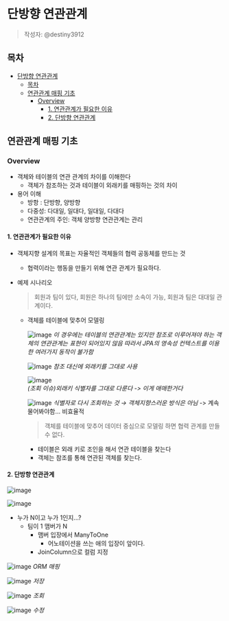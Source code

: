# 단방향 연관관계
> 작성자: @destiny3912

## 목차
- [단방향 연관관계](#단방향-연관관계)
  - [목차](#목차)
  - [연관관계 매핑 기초](#연관관계-매핑-기초)
    - [Overview](#overview)
      - [1. 연관관계가 필요한 이유](#1-연관관계가-필요한-이유)
      - [2. 단방향 연관관계](#2-단방향-연관관계)
## 연관관계 매핑 기초

### Overview
- 객체와 테이블의 연관 관계의 차이를 이해한다
  - 객체가 참조하는 것과 테이블이 외래키를 매핑하는 것의 차이
- 용어 이해
    - 방항 : 단방향, 양방향
    - 다중성: 다대일, 일대다, 일대일, 다대다
    - 연관관계의 주인: 객체 양방향 연관관계는 관리
#### 1. 연관관계가 필요한 이유
- 객체지향 설계의 목표는 자율적인 객체들의 협력 공동체를 만드는 것
  - 협력이라는 행동을 만들기 위해 연관 관계가 필요하다.
- 예제 시나리오
        
    > 회원과 팀이 있다, 회원은 하나의 팀에만 소속이 가능, 회원과 팀은 대대일 관계이다.
    - 객체를 테이블에 맞추어 모델링
        
        ![image](https://github.com/luke0408/study_for_jpa_basic/assets/74547868/ab4a3e4e-c4a0-4de2-838a-a4b07f6002e4)
        *이 경우에는 테이블의 연관관계는 있지만 참조로 이루어져야 하는 객체의 연관관계는 표현이 되어있지 않음 따라서 JPA의 영속성 컨텍스트를 이용한 여러가지 동작이 불가함*
            
        ![image](https://github.com/luke0408/study_for_jpa_basic/assets/74547868/3ea0d7bc-ec63-407e-85fb-3ad294664e66)
        *참조 대신에 외래키를 그대로 사용*
            
        ![image](https://github.com/luke0408/study_for_jpa_basic/assets/74547868/ad87d31d-195b-4e74-80b2-539ac0d409e3)   
        *(조회 이슈)외래키 식별자를 그대로 다룬다 -> 이게 애매한거다*
            
        ![image](https://github.com/luke0408/study_for_jpa_basic/assets/74547868/4b06163d-053f-4e29-b9e3-7ab8b9bb8342)
        *식별자로 다시 조회하는 것 → 객체지향스러운 방식은 아님* -> 계속 물어봐야함… 비효율적
            
        > 객체를 테이블에 맞추어 데이터 중심으로 모델링 하면 협력 관계를 만들 수 없다.
        > 
        - 테이블은 외래 키로 조인을 해서 연관 테이블을 찾는다
        - 객체는 참조를 통해 연관된 객체를 찾는다.
#### 2. 단방향 연관관계
        
![image](https://github.com/luke0408/study_for_jpa_basic/assets/74547868/94a89cc7-a26e-4be0-9efa-e0d3662b6929)
        
![image](https://github.com/luke0408/study_for_jpa_basic/assets/74547868/92d241ff-0a2d-4e45-8e77-296a67513dc3)
        
- 누가 N이고 누가 1인지…?
    - 팀이 1 맴버가 N
        - 맴버 입장에서 ManyToOne
            - 어노테이션을 쓰는 애의 입장이 앞이다.
        - JoinColumn으로 컬럼 지정
    
![image](https://github.com/luke0408/study_for_jpa_basic/assets/74547868/1de3b0d8-d695-4e5e-8d9f-cd066105e4ec)
*ORM 매핑*
    
![image](https://github.com/luke0408/study_for_jpa_basic/assets/74547868/106e2d8a-771c-4865-a5be-78c61592fcab)
*저장*
    
![image](https://github.com/luke0408/study_for_jpa_basic/assets/74547868/aeafb3d4-8e93-4369-a286-1fce4bf2e5c7)
*조회*
    
![image](https://github.com/luke0408/study_for_jpa_basic/assets/74547868/7784c267-d970-4f61-ac40-1b2603e8d80f)
*수정*